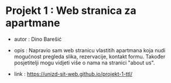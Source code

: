 
# Projekt 1 : Web stranica za apartmane
* autor : Dino Barešić

* opis : Napravio sam web stranicu vlastitih apartmana koja nudi mogućnost pregleda slika, rezervacije, kontakt formu. Također posjetitelji mogu vidjeti više o nama na stranici "about us".

* link : https://unizd-sit-web.github.io/projekt-1-ttl/
